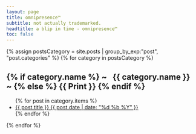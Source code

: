 ```yaml
---
layout: page
title: omnipresence™
subtitle: not actually trademarked.
headtitle: a blip in time - omnipresence™
toc: false
---
```


<div>
{% assign postsCategory = site.posts | group_by_exp:"post", "post.categories"  %}
{% for category in postsCategory %}
<h2 class="post-teaser-topic">
<strong>
{% if category.name %} 
~  &nbsp;  {{ category.name }} &nbsp;  ~
{% else %} 
{{ Print }} 
{% endif %}
</strong>
</h2>
<ul class="list-posts">
{% for post in category.items %}
<li class="post-teaser">
<a href="{{ post.url | prepend: site.baseurl }}">
<span class="post-teaser-title">{{ post.title }}</span>
<span class="post-teaser-date">{{ post.date | date: "%d %b %Y" }}</span>
</a>
</li>
{% endfor %}
</ul>
{% endfor %}
<br>
</div>